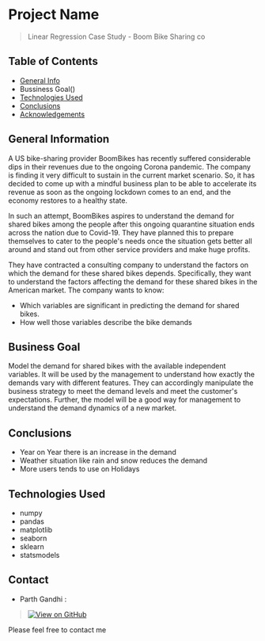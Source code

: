 # Project Name
> Linear Regression Case Study - Boom Bike Sharing co


## Table of Contents
* [General Info](#general-information)
* Bussiness Goal()
* [Technologies Used](#technologies-used)
* [Conclusions](#conclusions)
* [Acknowledgements](#acknowledgements)

<!-- You can include any other section that is pertinent to your problem -->

## General Information
A US bike-sharing provider BoomBikes has recently suffered considerable dips in their revenues due to the ongoing Corona pandemic. The company is finding it very difficult to sustain in the current market scenario. So, it has decided to come up with a mindful business plan to be able to accelerate its revenue as soon as the ongoing lockdown comes to an end, and the economy restores to a healthy state. 


In such an attempt, BoomBikes aspires to understand the demand for shared bikes among the people after this ongoing quarantine situation ends across the nation due to Covid-19. They have planned this to prepare themselves to cater to the people's needs once the situation gets better all around and stand out from other service providers and make huge profits.


They have contracted a consulting company to understand the factors on which the demand for these shared bikes depends. Specifically, they want to understand the factors affecting the demand for these shared bikes in the American market. The company wants to know:

- Which variables are significant in predicting the demand for shared bikes.
- How well those variables describe the bike demands

<!-- You don't have to answer all the questions - just the ones relevant to your project. -->
## Business Goal
Model the demand for shared bikes with the available independent variables. It will be used by the management to understand how exactly the demands vary with different features. They can accordingly manipulate the business strategy to meet the demand levels and meet the customer's expectations. Further, the model will be a good way for management to understand the demand dynamics of a new market. 
## Conclusions
- Year on Year there is an increase in the demand
- Weather situation like rain and snow reduces the demand
- More users tends to use on Holidays

<!-- You don't have to answer all the questions - just the ones relevant to your project. -->


## Technologies Used
- numpy
- pandas
- matplotlib
- seaborn
- sklearn
- statsmodels

<!-- As the libraries versions keep on changing, it is recommended to mention the version of library used in this project -->

## Contact
- Parth Gandhi : 
> [![View on GitHub](https://img.shields.io/badge/GitHub-View_on_GitHub-blue?logo=GitHub)](https://github.com/Parth6288)

Please feel free to contact me



<!-- Optional -->
<!-- ## License -->
<!-- This project is open source and available under the [... License](). -->

<!-- You don't have to include all sections - just the one's relevant to your project -->